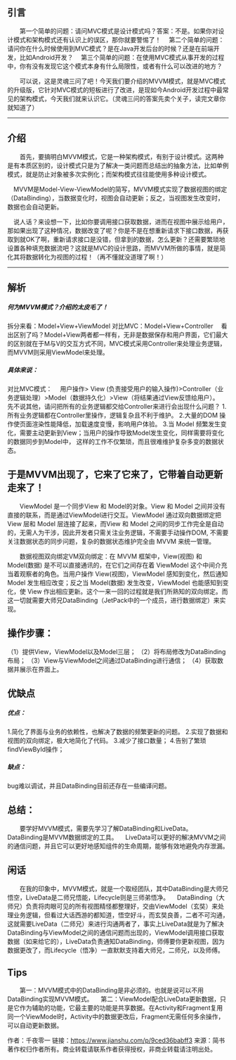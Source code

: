 ## 引言

  第一个简单的问题：请问MVC模式是设计模式吗？答案：不是。如果你对设计模式和架构模式还有认识上的误区，那你就要警惕了！
  第二个简单的问题：请问你在什么时候使用到MVC模式？是在Java开发后台的时候？还是在前端开发，比如Android开发？
  第三个简单的问题：在使用MVC模式从事开发的过程中，你有没有发现它这个模式本身有什么局限性，或者有什么可以改进的地方？

  可以说，这是灵魂三问了吧！今天我们要介绍的MVVM模式，就是MVC模式的升级版，它针对MVC模式的短板进行了改进，是现如今Android开发过程中最常见的架构模式，今天我们就来认识它。（灵魂三问的答案先卖个关子，读完文章你就知道了）

------

## 介绍

  首先，要搞明白MVVM模式，它是一种架构模式，有别于设计模式。这两种是有本质区别的，设计模式只是为了解决一类问题而总结出的抽象方法，比如单例模式，就是防止对象被多次实例化；而架构模式往往能使用多种设计模式。

  MVVM是Model-View-ViewModel的简写，MVVM模式实现了数据视图的绑定（DataBinding），当数据变化时，视图会自动更新；反之，当视图发生改变时，数据也会自动更新。

  说人话？来设想一下，比如你要调用接口获取数据，进而在视图中展示给用户，那如果出现了这种情况，数据改变了呢？你是不是在想重新请求下接口数据，再获取到就OK了啊，重新请求接口是没错，但拿到的数据，怎么更新？还需要繁琐地设置各种填充数据流吧？这就是MVC的设计思路，而MVVM所做的事情，就是简化其将数据转化为视图的过程！（再不懂就没道理了啊！）

------

## 解析

##### 何为MVVM模式？介绍的太皮毛了！

拆分来看：Model+View+ViewModel
 对比MVC：Model+View+Controller
  看出区别了吗？Model+View两者都一样有，无非是数据保存和用户界面，它们最大的区别就在于M与V的交互方式不同，MVC模式采用Controller来处理业务逻辑，而MVVM则采用ViewModel来处理。

##### 具体来说：

对比MVC模式：
  用户操作> View (负责接受用户的输入操作)>Controller（业务逻辑处理）>Model（数据持久化）>View（将结果通过View反馈给用户）。
  先不说其他，请问把所有的业务逻辑都交给Controller来进行会出现什么问题？
 1.所有业务逻辑都在Controller里操作，逻辑复杂且不利于维护。
 2.大量的DOM 操作使页面渲染性能降低，加载速度变慢，影响用户体验。
 3.当 Model 频繁发生变化，需要主动更新到View；当用户的操作导致Model发生变化，同样需要将变化的数据同步到Model中， 这样的工作不仅繁琐，而且很难维护复杂多变的数据状态。

## 于是MVVM出现了，它来了它来了，它带着自动更新走来了！ 

  ViewModel 是一个同步View 和 Model的对象。View 和 Model 之间并没有直接的联系，而是通过ViewModel进行交互。ViewModel 通过双向数据绑定把 View 层和 Model 层连接了起来，而View 和 Model 之间的同步工作完全是自动的，无需人为干涉，因此开发者只需关注业务逻辑，不需要手动操作DOM, 不需要关注数据状态的同步问题，复杂的数据状态维护完全由 MVVM 来统一管理。

  数据视图双向绑定VM双向绑定：在 MVVM 框架中，View(视图) 和 Model(数据) 是不可以直接通讯的，在它们之间存在着 ViewModel 这个中间介充当着观察者的角色。当用户操作 View(视图)，ViewModel 感知到变化，然后通知 Model 发生相应改变；反之当 Model(数据) 发生改变，ViewModel 也能感知到变化，使 View 作出相应更新。这个一来一回的过程就是我们所熟知的双向绑定。而这一切就需要大师兄DataBinding（JetPack中的一个成员，进行数据绑定）来实现。

## 操作步骤：

（1）提供View，ViewModel以及Model三层；
 （2）将布局修改为DataBinding布局；
 （3）View与ViewModel之间通过DataBinding进行通信；
 （4）获取数据并展示在界面上。

## 优缺点

##### 优点：

1.简化了界面与业务的依赖性，也解决了数据的频繁更新的问题。
 2.实现了数据和视图的双向绑定，极大地简化了代码。
 3.减少了接口数量；
 4.告别了繁琐findViewById操作；

##### 缺点：

bug难以调试，并且DataBinding目前还存在一些编译问题。

## 总结：

  要学好MVVM模式，需要先学习了解DataBinding和LiveData。
 DataBinding是MVVM数据绑定的工具。
  LiveData可以更好的解决MVVM之间的通信问题，并且它可以更好地感知组件的生命周期，能够有效地避免内存泄漏。

## 闲话

  在我的印象中，MVVM模式，就是一个取经团队，其中DataBinding是大师兄悟空，LiveData是二师兄悟能，Lifecycle则是三师弟悟净。
  DataBinding（大师兄）负责将肉眼可见的所有视图精怪都整理好，交由ViewModel（玄奘）来处理业务逻辑，但看过大话西游的都知道，悟空好斗，而玄奘良善，二者不可沟通，这就需要LiveData（二师兄）来进行沟通两者了，事实上LiveData就是为了解决DataBinding与ViewModel之间的通信问题而出现的，ViewModel调用接口获取数据（如来给它的），LiveData负责通知DataBinding，师傅要你更新视图，因为数据更改了，而Lifecycle（悟净）一直默默支持着大师兄，二师兄，以及师傅。

## Tips

  第一：MVVM模式中的DataBinding是非必须的。也就是说可以不用DataBinding实现MVVM模式。
  第二：ViewModel配合LiveData更新数据，只是它作为辅助的功能，它最主要的功能是共享数据。在Activity和Fragment复用同一个ViewModel时，Activity中的数据更改后，Fragment无需任何多余操作，可以自动更新数据。



作者：千夜零一
链接：https://www.jianshu.com/p/9ced36babff3
来源：简书
著作权归作者所有。商业转载请联系作者获得授权，非商业转载请注明出处。